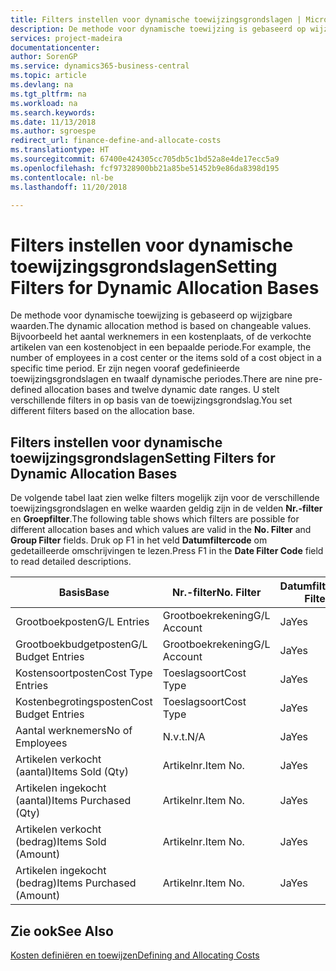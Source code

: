 ```yaml
---
title: Filters instellen voor dynamische toewijzingsgrondslagen | Microsoft Docs
description: De methode voor dynamische toewijzing is gebaseerd op wijzigbare waarden. Bijvoorbeeld het aantal werknemers in een kostenplaats, of de verkochte artikelen van een kostenobject in een bepaalde periode. Er zijn negen vooraf gedefinieerde toewijzingsgrondslagen en twaalf dynamische periodes. U stelt verschillende filters in op basis van de toewijzingsgrondslag.
services: project-madeira
documentationcenter: 
author: SorenGP
ms.service: dynamics365-business-central
ms.topic: article
ms.devlang: na
ms.tgt_pltfrm: na
ms.workload: na
ms.search.keywords: 
ms.date: 11/13/2018
ms.author: sgroespe
redirect_url: finance-define-and-allocate-costs
ms.translationtype: HT
ms.sourcegitcommit: 67400e424305cc705db5c1bd52a8e4de17ecc5a9
ms.openlocfilehash: fcf97328900bb21a85be51452b9e86da8398d195
ms.contentlocale: nl-be
ms.lasthandoff: 11/20/2018

---
```

# <a name="setting-filters-for-dynamic-allocation-bases"></a><span data-ttu-id="8e047-106">Filters instellen voor dynamische toewijzingsgrondslagen</span><span class="sxs-lookup"><span data-stu-id="8e047-106">Setting Filters for Dynamic Allocation Bases</span></span>
<span data-ttu-id="8e047-107">De methode voor dynamische toewijzing is gebaseerd op wijzigbare waarden.</span><span class="sxs-lookup"><span data-stu-id="8e047-107">The dynamic allocation method is based on changeable values.</span></span> <span data-ttu-id="8e047-108">Bijvoorbeeld het aantal werknemers in een kostenplaats, of de verkochte artikelen van een kostenobject in een bepaalde periode.</span><span class="sxs-lookup"><span data-stu-id="8e047-108">For example, the number of employees in a cost center or the items sold of a cost object in a specific time period.</span></span> <span data-ttu-id="8e047-109">Er zijn negen vooraf gedefinieerde toewijzingsgrondslagen en twaalf dynamische periodes.</span><span class="sxs-lookup"><span data-stu-id="8e047-109">There are nine pre-defined allocation bases and twelve dynamic date ranges.</span></span> <span data-ttu-id="8e047-110">U stelt verschillende filters in op basis van de toewijzingsgrondslag.</span><span class="sxs-lookup"><span data-stu-id="8e047-110">You set different filters based on the allocation base.</span></span>  

## <a name="setting-filters-for-dynamic-allocation-bases"></a><span data-ttu-id="8e047-111">Filters instellen voor dynamische toewijzingsgrondslagen</span><span class="sxs-lookup"><span data-stu-id="8e047-111">Setting Filters for Dynamic Allocation Bases</span></span>  
 <span data-ttu-id="8e047-112">De volgende tabel laat zien welke filters mogelijk zijn voor de verschillende toewijzingsgrondslagen en welke waarden geldig zijn in de velden **Nr.-filter** en **Groepfilter**.</span><span class="sxs-lookup"><span data-stu-id="8e047-112">The following table shows which filters are possible for different allocation bases and which values are valid in the **No. Filter** and **Group Filter** fields.</span></span> <span data-ttu-id="8e047-113">Druk op F1 in het veld **Datumfiltercode** om gedetailleerde omschrijvingen te lezen.</span><span class="sxs-lookup"><span data-stu-id="8e047-113">Press F1 in the **Date Filter Code** field to read detailed descriptions.</span></span>  

|<span data-ttu-id="8e047-114">**Basis**</span><span class="sxs-lookup"><span data-stu-id="8e047-114">**Base**</span></span>|<span data-ttu-id="8e047-115">**Nr.-filter**</span><span class="sxs-lookup"><span data-stu-id="8e047-115">**No. Filter**</span></span>|<span data-ttu-id="8e047-116">**Datumfiltercode**</span><span class="sxs-lookup"><span data-stu-id="8e047-116">**Date Filter Code**</span></span>|<span data-ttu-id="8e047-117">**Kostenplaatsfilter**</span><span class="sxs-lookup"><span data-stu-id="8e047-117">**Cost Center Filter**</span></span>|<span data-ttu-id="8e047-118">**Kostenobjectfilter**</span><span class="sxs-lookup"><span data-stu-id="8e047-118">**Cost Object Filter**</span></span>|<span data-ttu-id="8e047-119">**Groepfilter**</span><span class="sxs-lookup"><span data-stu-id="8e047-119">**Group Filter**</span></span>|  
|--------------|----------------------------------------|----------------------------------------------|------------------------------------------------|------------------------------------------------|------------------------------------------|  
|<span data-ttu-id="8e047-120">Grootboekposten</span><span class="sxs-lookup"><span data-stu-id="8e047-120">G/L Entries</span></span>|<span data-ttu-id="8e047-121">Grootboekrekening</span><span class="sxs-lookup"><span data-stu-id="8e047-121">G/L Account</span></span>|<span data-ttu-id="8e047-122">Ja</span><span class="sxs-lookup"><span data-stu-id="8e047-122">Yes</span></span>|<span data-ttu-id="8e047-123">Ja</span><span class="sxs-lookup"><span data-stu-id="8e047-123">Yes</span></span>|<span data-ttu-id="8e047-124">Ja</span><span class="sxs-lookup"><span data-stu-id="8e047-124">Yes</span></span>|<span data-ttu-id="8e047-125">N.v.t.</span><span class="sxs-lookup"><span data-stu-id="8e047-125">N/A</span></span>|  
|<span data-ttu-id="8e047-126">Grootboekbudgetposten</span><span class="sxs-lookup"><span data-stu-id="8e047-126">G/L Budget Entries</span></span>|<span data-ttu-id="8e047-127">Grootboekrekening</span><span class="sxs-lookup"><span data-stu-id="8e047-127">G/L Account</span></span>|<span data-ttu-id="8e047-128">Ja</span><span class="sxs-lookup"><span data-stu-id="8e047-128">Yes</span></span>|<span data-ttu-id="8e047-129">Ja</span><span class="sxs-lookup"><span data-stu-id="8e047-129">Yes</span></span>|<span data-ttu-id="8e047-130">Ja</span><span class="sxs-lookup"><span data-stu-id="8e047-130">Yes</span></span>|<span data-ttu-id="8e047-131">Budgetnaam</span><span class="sxs-lookup"><span data-stu-id="8e047-131">G/L Budget Name</span></span>|  
|<span data-ttu-id="8e047-132">Kostensoortposten</span><span class="sxs-lookup"><span data-stu-id="8e047-132">Cost Type Entries</span></span>|<span data-ttu-id="8e047-133">Toeslagsoort</span><span class="sxs-lookup"><span data-stu-id="8e047-133">Cost Type</span></span>|<span data-ttu-id="8e047-134">Ja</span><span class="sxs-lookup"><span data-stu-id="8e047-134">Yes</span></span>|<span data-ttu-id="8e047-135">Ja</span><span class="sxs-lookup"><span data-stu-id="8e047-135">Yes</span></span>|<span data-ttu-id="8e047-136">Ja</span><span class="sxs-lookup"><span data-stu-id="8e047-136">Yes</span></span>|<span data-ttu-id="8e047-137">N.v.t.</span><span class="sxs-lookup"><span data-stu-id="8e047-137">N/A</span></span>|  
|<span data-ttu-id="8e047-138">Kostenbegrotingsposten</span><span class="sxs-lookup"><span data-stu-id="8e047-138">Cost Budget Entries</span></span>|<span data-ttu-id="8e047-139">Toeslagsoort</span><span class="sxs-lookup"><span data-stu-id="8e047-139">Cost Type</span></span>|<span data-ttu-id="8e047-140">Ja</span><span class="sxs-lookup"><span data-stu-id="8e047-140">Yes</span></span>|<span data-ttu-id="8e047-141">Ja</span><span class="sxs-lookup"><span data-stu-id="8e047-141">Yes</span></span>|<span data-ttu-id="8e047-142">Ja</span><span class="sxs-lookup"><span data-stu-id="8e047-142">Yes</span></span>|<span data-ttu-id="8e047-143">Budget</span><span class="sxs-lookup"><span data-stu-id="8e047-143">Budget Name</span></span>|  
|<span data-ttu-id="8e047-144">Aantal werknemers</span><span class="sxs-lookup"><span data-stu-id="8e047-144">No of Employees</span></span>|<span data-ttu-id="8e047-145">N.v.t.</span><span class="sxs-lookup"><span data-stu-id="8e047-145">N/A</span></span>|<span data-ttu-id="8e047-146">Ja</span><span class="sxs-lookup"><span data-stu-id="8e047-146">Yes</span></span>|<span data-ttu-id="8e047-147">Ja</span><span class="sxs-lookup"><span data-stu-id="8e047-147">Yes</span></span>|<span data-ttu-id="8e047-148">Ja</span><span class="sxs-lookup"><span data-stu-id="8e047-148">Yes</span></span>|<span data-ttu-id="8e047-149">N.v.t.</span><span class="sxs-lookup"><span data-stu-id="8e047-149">N/A</span></span>|  
|<span data-ttu-id="8e047-150">Artikelen verkocht (aantal)</span><span class="sxs-lookup"><span data-stu-id="8e047-150">Items Sold (Qty)</span></span>|<span data-ttu-id="8e047-151">Artikelnr.</span><span class="sxs-lookup"><span data-stu-id="8e047-151">Item No.</span></span>|<span data-ttu-id="8e047-152">Ja</span><span class="sxs-lookup"><span data-stu-id="8e047-152">Yes</span></span>|<span data-ttu-id="8e047-153">Ja</span><span class="sxs-lookup"><span data-stu-id="8e047-153">Yes</span></span>|<span data-ttu-id="8e047-154">Ja</span><span class="sxs-lookup"><span data-stu-id="8e047-154">Yes</span></span>|<span data-ttu-id="8e047-155">Voorraadboekingsgroep</span><span class="sxs-lookup"><span data-stu-id="8e047-155">Inventory Posting Group</span></span>|  
|<span data-ttu-id="8e047-156">Artikelen ingekocht (aantal)</span><span class="sxs-lookup"><span data-stu-id="8e047-156">Items Purchased (Qty)</span></span>|<span data-ttu-id="8e047-157">Artikelnr.</span><span class="sxs-lookup"><span data-stu-id="8e047-157">Item No.</span></span>|<span data-ttu-id="8e047-158">Ja</span><span class="sxs-lookup"><span data-stu-id="8e047-158">Yes</span></span>|<span data-ttu-id="8e047-159">Ja</span><span class="sxs-lookup"><span data-stu-id="8e047-159">Yes</span></span>|<span data-ttu-id="8e047-160">Ja</span><span class="sxs-lookup"><span data-stu-id="8e047-160">Yes</span></span>|<span data-ttu-id="8e047-161">Voorraadboekingsgroep</span><span class="sxs-lookup"><span data-stu-id="8e047-161">Inventory Posting Group</span></span>|  
|<span data-ttu-id="8e047-162">Artikelen verkocht (bedrag)</span><span class="sxs-lookup"><span data-stu-id="8e047-162">Items Sold (Amount)</span></span>|<span data-ttu-id="8e047-163">Artikelnr.</span><span class="sxs-lookup"><span data-stu-id="8e047-163">Item No.</span></span>|<span data-ttu-id="8e047-164">Ja</span><span class="sxs-lookup"><span data-stu-id="8e047-164">Yes</span></span>|<span data-ttu-id="8e047-165">Ja</span><span class="sxs-lookup"><span data-stu-id="8e047-165">Yes</span></span>|<span data-ttu-id="8e047-166">Ja</span><span class="sxs-lookup"><span data-stu-id="8e047-166">Yes</span></span>|<span data-ttu-id="8e047-167">Voorraadboekingsgroep</span><span class="sxs-lookup"><span data-stu-id="8e047-167">Inventory Posting Group</span></span>|  
|<span data-ttu-id="8e047-168">Artikelen ingekocht (bedrag)</span><span class="sxs-lookup"><span data-stu-id="8e047-168">Items Purchased (Amount)</span></span>|<span data-ttu-id="8e047-169">Artikelnr.</span><span class="sxs-lookup"><span data-stu-id="8e047-169">Item No.</span></span>|<span data-ttu-id="8e047-170">Ja</span><span class="sxs-lookup"><span data-stu-id="8e047-170">Yes</span></span>|<span data-ttu-id="8e047-171">Ja</span><span class="sxs-lookup"><span data-stu-id="8e047-171">Yes</span></span>|<span data-ttu-id="8e047-172">Ja</span><span class="sxs-lookup"><span data-stu-id="8e047-172">Yes</span></span>|<span data-ttu-id="8e047-173">Voorraadboekingsgroep</span><span class="sxs-lookup"><span data-stu-id="8e047-173">Inventory Posting Group</span></span>|  

## <a name="see-also"></a><span data-ttu-id="8e047-174">Zie ook</span><span class="sxs-lookup"><span data-stu-id="8e047-174">See Also</span></span>  
[<span data-ttu-id="8e047-175">Kosten definiëren en toewijzen</span><span class="sxs-lookup"><span data-stu-id="8e047-175">Defining and Allocating Costs</span></span>](finance-define-and-allocate-costs.md)

